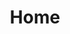 ---
title: Home
home: true
heroText: php architect
tagline: This blog is work in progress, Just like ME!
actionText: Go To Github
actionLink: https://github.com/bencodezen/vuepress-blog-boilerplate

features:
- 
    title: Feature 1
    details: Feature Details!
- 
    title: Feature 2
    details: Feature Details!
- 
    title: Feature 3
    details: Feature Details!
footer: php-architect.com 2019
---